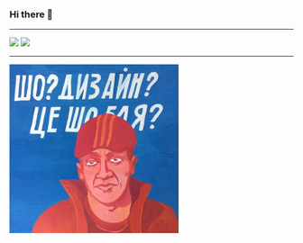 ### Hi there 👋

<!--
**kukumberman/kukumberman** is a ✨ _special_ ✨ repository because its `README.md` (this file) appears on your GitHub profile.

Here are some ideas to get you started:

- 🔭 I’m currently working on ...
- 🌱 I’m currently learning ...
- 👯 I’m looking to collaborate on ...
- 🤔 I’m looking for help with ...
- 💬 Ask me about ...
- 📫 How to reach me: ...
- 😄 Pronouns: ...
- ⚡ Fun fact: ...
-->

<!--
## :rocket: Proficient with

#### Programming Languages
[![](https://img.shields.io/badge/c%23-%23178600?style=for-the-badge&logo=csharp&logoColor=white)](https://docs.microsoft.com/en-us/dotnet/csharp/)
[![](https://img.shields.io/badge/javascript-%23f1e05a?style=for-the-badge&logo=javascript&logoColor=black)](https://developer.mozilla.org/docs/Web/JavaScript)

#### Management
[![](https://img.shields.io/badge/git-%23F05032?style=for-the-badge&logo=git&logoColor=white)](https://git-scm.com/)
[![](https://img.shields.io/badge/trello-%230052CC?style=for-the-badge&logo=trello&logoColor=white)](https://trello.com/)

#### Game Engines
[![](https://img.shields.io/badge/unity%20engine-%23363636?style=for-the-badge&logo=unity&logoColor=white)](https://unity.com/)

#### Platform & Tools
[![](https://img.shields.io/badge/windows%2010-%230078D6?style=for-the-badge&logo=windows&logoColor=white)](https://www.microsoft.com/windows/get-windows-10)
[![](https://img.shields.io/badge/visual%20studio-%235C2D91?style=for-the-badge&logo=visualstudio&logoColor=white)](https://visualstudio.microsoft.com/)
[![](https://img.shields.io/badge/visual%20studio%20code-%23007ACC?style=for-the-badge&logo=visualstudiocode&logoColor=white)](https://code.visualstudio.com/)

## :factory: Also experienced with

It's worth to mention that I know these technologies on a basic level, speaking of commercial experience —  only freelance job.

Most of the time I use them in pet-projects to gain new experience.

[![](https://img.shields.io/badge/typescript-%233178C6?style=for-the-badge&logo=typescript&logoColor=white)](https://www.typescriptlang.org/)
[![](https://img.shields.io/badge/c%2B%2B-%23f34b7d?style=for-the-badge&logo=c%2B%2B&logoColor=white)](https://docs.microsoft.com/en-us/cpp/)
[![](https://img.shields.io/badge/python-%233572A5?style=for-the-badge&logo=python&logoColor=white)](https://www.python.org/)
[![](https://img.shields.io/badge/lua-%232C2D72?style=for-the-badge&logo=lua&logoColor=white)](https://www.lua.org/about.html)

[![](https://img.shields.io/badge/vue-%2341b883?style=for-the-badge&logo=vue.js&logoColor=white)](https://vuejs.org/)
[![](https://img.shields.io/badge/react-%23087EA4?style=for-the-badge&logo=react&logoColor=white)](https://react.dev/)
[![](https://img.shields.io/badge/bootstrap-%237952B3?style=for-the-badge&logo=bootstrap&logoColor=white)](https://getbootstrap.com/)
[![](https://img.shields.io/badge/html-%23e34c26?style=for-the-badge&logo=html5&logoColor=white)](https://developer.mozilla.org/docs/Web/HTML)
[![](https://img.shields.io/badge/css-%231572B6?style=for-the-badge&logo=css3&logoColor=white)](https://developer.mozilla.org/docs/Learn/Getting_started_with_the_web/CSS_basics)
[![](https://img.shields.io/badge/webpack-%234285F4?style=for-the-badge&logo=webpack&logoColor=white)](https://webpack.js.org/)

[![](https://img.shields.io/badge/node.js-%23339933?style=for-the-badge&logo=node.js&logoColor=white)](https://nodejs.org/)
[![](https://img.shields.io/badge/express-%2317202C?style=for-the-badge&logo=express&logoColor=white)](https://expressjs.com/)
[![](https://img.shields.io/badge/fastify-%23000000?style=for-the-badge&logo=fastify&logoColor=white)](https://www.fastify.io/)
[![](https://img.shields.io/badge/asp.net-%23512BD4?style=for-the-badge&logo=dotnet&logoColor=white)](https://dotnet.microsoft.com/en-us/apps/aspnet)
[![](https://img.shields.io/badge/mongodb-%2347A248?style=for-the-badge&logo=mongodb&logoColor=white)](https://www.mongodb.com/)
[![](https://img.shields.io/badge/sql-%234169E1?style=for-the-badge&logo=mysql&logoColor=white)](https://www.mysql.com/)

[![](https://img.shields.io/badge/docker-%232496ED?style=for-the-badge&logo=docker&logoColor=white)](https://www.docker.com/)
[![](https://img.shields.io/badge/resharper-%23000000?style=for-the-badge&logo=resharper&logoColor=white)](https://www.jetbrains.com/resharper/)
-->
---

<div align="left">
  <img height="200px" src="https://github-readme-stats.vercel.app/api?username=kukumberman&&show_icons=true&hide_title=false&hide_border=false&disable_animations=true" />
  <img height="200px" src="https://github-readme-stats.vercel.app/api/top-langs/?username=kukumberman&hide_title=false&hide_border=false&layout=compact&langs_count=6&hide=shaderlab,hlsl&exclude_repo=brave-regiment-bot" />
</div>

---

<p align="left">
<img src="https://raw.githubusercontent.com/kukumberman/kukumberman/main/images/design_blyat.jpg" alt="" width="300px">
</p>
